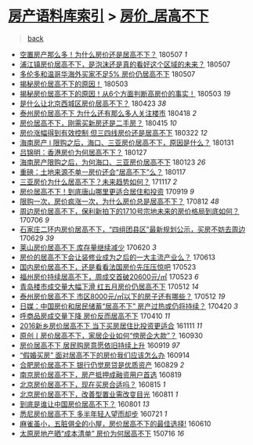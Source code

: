 [房产语料库索引](../../README.md)  > [房价_居高不下](房价_居高不下.md)
====
> [back](../README.md)

- [空置房产那么多！为什么房价还是居高不下？](http://jkwz.applinzi.com/ittc/7100430704515220491.html#%E7%A9%BA%E7%BD%AE%E6%88%BF%E4%BA%A7%E9%82%A3%E4%B9%88%E5%A4%9A%EF%BC%81%E4%B8%BA%E4%BB%80%E4%B9%88%E6%88%BF%E4%BB%B7%E8%BF%98%E6%98%AF%E5%B1%85%E9%AB%98%E4%B8%8D%E4%B8%8B%EF%BC%9F) 180507 *1* 
- [浦江镇房价居高不下，是泡沫还是真的看好这个区域的未来？](http://jkwz.applinzi.com/ittc/7100294112928597002.html#%E6%B5%A6%E6%B1%9F%E9%95%87%E6%88%BF%E4%BB%B7%E5%B1%85%E9%AB%98%E4%B8%8D%E4%B8%8B%EF%BC%8C%E6%98%AF%E6%B3%A1%E6%B2%AB%E8%BF%98%E6%98%AF%E7%9C%9F%E7%9A%84%E7%9C%8B%E5%A5%BD%E8%BF%99%E4%B8%AA%E5%8C%BA%E5%9F%9F%E7%9A%84%E6%9C%AA%E6%9D%A5%EF%BC%9F) 180507  
- [多伦多和温哥华海外买家不足5% 房价仍居高不下](http://jkwz.applinzi.com/ittc/7100289742296056842.html#%E5%A4%9A%E4%BC%A6%E5%A4%9A%E5%92%8C%E6%B8%A9%E5%93%A5%E5%8D%8E%E6%B5%B7%E5%A4%96%E4%B9%B0%E5%AE%B6%E4%B8%8D%E8%B6%B35%25+%E6%88%BF%E4%BB%B7%E4%BB%8D%E5%B1%85%E9%AB%98%E4%B8%8D%E4%B8%8B) 180507  
- [揭秘房价居高不下的原因！](http://jkwz.applinzi.com/ittc/7098950543773008906.html#%E6%8F%AD%E7%A7%98%E6%88%BF%E4%BB%B7%E5%B1%85%E9%AB%98%E4%B8%8D%E4%B8%8B%E7%9A%84%E5%8E%9F%E5%9B%A0%EF%BC%81) 180503  
- [揭秘房价居高不下的原因！从6个方面判断高房价的事实！](http://jkwz.applinzi.com/ittc/7098833782184608779.html#%E6%8F%AD%E7%A7%98%E6%88%BF%E4%BB%B7%E5%B1%85%E9%AB%98%E4%B8%8D%E4%B8%8B%E7%9A%84%E5%8E%9F%E5%9B%A0%EF%BC%81%E4%BB%8E6%E4%B8%AA%E6%96%B9%E9%9D%A2%E5%88%A4%E6%96%AD%E9%AB%98%E6%88%BF%E4%BB%B7%E7%9A%84%E4%BA%8B%E5%AE%9E%EF%BC%81) 180503 *19* 
- [是什么让北京西城区房价居高不下？](http://jkwz.applinzi.com/ittc/7095229762513667088.html#%E6%98%AF%E4%BB%80%E4%B9%88%E8%AE%A9%E5%8C%97%E4%BA%AC%E8%A5%BF%E5%9F%8E%E5%8C%BA%E6%88%BF%E4%BB%B7%E5%B1%85%E9%AB%98%E4%B8%8D%E4%B8%8B%EF%BC%9F) 180423 *38* 
- [泰州房价居高不下 为什么还有那么多人关注楼市](http://jkwz.applinzi.com/ittc/7093233340239053830.html#%E6%B3%B0%E5%B7%9E%E6%88%BF%E4%BB%B7%E5%B1%85%E9%AB%98%E4%B8%8D%E4%B8%8B+%E4%B8%BA%E4%BB%80%E4%B9%88%E8%BF%98%E6%9C%89%E9%82%A3%E4%B9%88%E5%A4%9A%E4%BA%BA%E5%85%B3%E6%B3%A8%E6%A5%BC%E5%B8%82) 180418 *2* 
- [房价居高不下，刚需买新房还是二手房？](http://jkwz.applinzi.com/ittc/7092317475876373514.html#%E6%88%BF%E4%BB%B7%E5%B1%85%E9%AB%98%E4%B8%8D%E4%B8%8B%EF%BC%8C%E5%88%9A%E9%9C%80%E4%B9%B0%E6%96%B0%E6%88%BF%E8%BF%98%E6%98%AF%E4%BA%8C%E6%89%8B%E6%88%BF%EF%BC%9F) 180415 *10* 
- [房价涨幅得到有效控制 但三四线房价还是居高不下](http://jkwz.applinzi.com/ittc/7083236289883407367.html#%E6%88%BF%E4%BB%B7%E6%B6%A8%E5%B9%85%E5%BE%97%E5%88%B0%E6%9C%89%E6%95%88%E6%8E%A7%E5%88%B6+%E4%BD%86%E4%B8%89%E5%9B%9B%E7%BA%BF%E6%88%BF%E4%BB%B7%E8%BF%98%E6%98%AF%E5%B1%85%E9%AB%98%E4%B8%8D%E4%B8%8B) 180322 *12* 
- [海南房产 ǀ 限购之后，海口、三亚房价居高不下，原因是什么？](http://jkwz.applinzi.com/ittc/7064760203633755147.html#%E6%B5%B7%E5%8D%97%E6%88%BF%E4%BA%A7+%C7%80+%E9%99%90%E8%B4%AD%E4%B9%8B%E5%90%8E%EF%BC%8C%E6%B5%B7%E5%8F%A3%E3%80%81%E4%B8%89%E4%BA%9A%E6%88%BF%E4%BB%B7%E5%B1%85%E9%AB%98%E4%B8%8D%E4%B8%8B%EF%BC%8C%E5%8E%9F%E5%9B%A0%E6%98%AF%E4%BB%80%E4%B9%88%EF%BC%9F) 180131  
- [吕锦明：香港房价为何居高不下？](http://jkwz.applinzi.com/ittc/7063119466693395466.html#%E5%90%95%E9%94%A6%E6%98%8E%EF%BC%9A%E9%A6%99%E6%B8%AF%E6%88%BF%E4%BB%B7%E4%B8%BA%E4%BD%95%E5%B1%85%E9%AB%98%E4%B8%8D%E4%B8%8B%EF%BC%9F) 180127  
- [海南房产限购之后，为何海口、三亚房价居高不下](http://jkwz.applinzi.com/ittc/7061712281342051335.html#%E6%B5%B7%E5%8D%97%E6%88%BF%E4%BA%A7%E9%99%90%E8%B4%AD%E4%B9%8B%E5%90%8E%EF%BC%8C%E4%B8%BA%E4%BD%95%E6%B5%B7%E5%8F%A3%E3%80%81%E4%B8%89%E4%BA%9A%E6%88%BF%E4%BB%B7%E5%B1%85%E9%AB%98%E4%B8%8D%E4%B8%8B) 180123 *26* 
- [重磅：土地来源不单一房价还会“居高不下”么？](http://jkwz.applinzi.com/ittc/7059507898286081031.html#%E9%87%8D%E7%A3%85%EF%BC%9A%E5%9C%9F%E5%9C%B0%E6%9D%A5%E6%BA%90%E4%B8%8D%E5%8D%95%E4%B8%80%E6%88%BF%E4%BB%B7%E8%BF%98%E4%BC%9A%E2%80%9C%E5%B1%85%E9%AB%98%E4%B8%8D%E4%B8%8B%E2%80%9D%E4%B9%88%EF%BC%9F) 180117  
- [三亚房价为什么居高不下？未来趋势如何？](http://jkwz.applinzi.com/ittc/7036902084694246416.html#%E4%B8%89%E4%BA%9A%E6%88%BF%E4%BB%B7%E4%B8%BA%E4%BB%80%E4%B9%88%E5%B1%85%E9%AB%98%E4%B8%8D%E4%B8%8B%EF%BC%9F%E6%9C%AA%E6%9D%A5%E8%B6%8B%E5%8A%BF%E5%A6%82%E4%BD%95%EF%BC%9F) 171117 *2* 
- [房价居高不下！到底唐山哪里更适合居住和投资](http://jkwz.applinzi.com/ittc/7014977267858670608.html#%E6%88%BF%E4%BB%B7%E5%B1%85%E9%AB%98%E4%B8%8D%E4%B8%8B%EF%BC%81%E5%88%B0%E5%BA%95%E5%94%90%E5%B1%B1%E5%93%AA%E9%87%8C%E6%9B%B4%E9%80%82%E5%90%88%E5%B1%85%E4%BD%8F%E5%92%8C%E6%8A%95%E8%B5%84) 170919 *9* 
- [限购一次，房价疯涨一次，为什么房价总是居高不下？](http://jkwz.applinzi.com/ittc/7000951633482351633.html#%E9%99%90%E8%B4%AD%E4%B8%80%E6%AC%A1%EF%BC%8C%E6%88%BF%E4%BB%B7%E7%96%AF%E6%B6%A8%E4%B8%80%E6%AC%A1%EF%BC%8C%E4%B8%BA%E4%BB%80%E4%B9%88%E6%88%BF%E4%BB%B7%E6%80%BB%E6%98%AF%E5%B1%85%E9%AB%98%E4%B8%8D%E4%B8%8B%EF%BC%9F) 170812 *48* 
- [周边房价居高不下，保利新拍下的1710号宗地未来的房价格局到底如何？](http://jkwz.applinzi.com/ittc/6987144083284689925.html#%E5%91%A8%E8%BE%B9%E6%88%BF%E4%BB%B7%E5%B1%85%E9%AB%98%E4%B8%8D%E4%B8%8B%EF%BC%8C%E4%BF%9D%E5%88%A9%E6%96%B0%E6%8B%8D%E4%B8%8B%E7%9A%841710%E5%8F%B7%E5%AE%97%E5%9C%B0%E6%9C%AA%E6%9D%A5%E7%9A%84%E6%88%BF%E4%BB%B7%E6%A0%BC%E5%B1%80%E5%88%B0%E5%BA%95%E5%A6%82%E4%BD%95%EF%BC%9F) 170706 *9* 
- [石家庄二环内房价居高不下，“四组团县区”最新规划公示，买房不妨去周边](http://jkwz.applinzi.com/ittc/6984524784367830020.html#%E7%9F%B3%E5%AE%B6%E5%BA%84%E4%BA%8C%E7%8E%AF%E5%86%85%E6%88%BF%E4%BB%B7%E5%B1%85%E9%AB%98%E4%B8%8D%E4%B8%8B%EF%BC%8C%E2%80%9C%E5%9B%9B%E7%BB%84%E5%9B%A2%E5%8E%BF%E5%8C%BA%E2%80%9D%E6%9C%80%E6%96%B0%E8%A7%84%E5%88%92%E5%85%AC%E7%A4%BA%EF%BC%8C%E4%B9%B0%E6%88%BF%E4%B8%8D%E5%A6%A8%E5%8E%BB%E5%91%A8%E8%BE%B9) 170629 *39* 
- [莱山房价居高不下 库存量继续减少](http://jkwz.applinzi.com/ittc/6981171146098476036.html#%E8%8E%B1%E5%B1%B1%E6%88%BF%E4%BB%B7%E5%B1%85%E9%AB%98%E4%B8%8D%E4%B8%8B+%E5%BA%93%E5%AD%98%E9%87%8F%E7%BB%A7%E7%BB%AD%E5%87%8F%E5%B0%91) 170620 *3* 
- [房价的居高不下会让装修业成为之后的一大主流产业么？](http://jkwz.applinzi.com/ittc/6978378133219574788.html#%E6%88%BF%E4%BB%B7%E7%9A%84%E5%B1%85%E9%AB%98%E4%B8%8D%E4%B8%8B%E4%BC%9A%E8%AE%A9%E8%A3%85%E4%BF%AE%E4%B8%9A%E6%88%90%E4%B8%BA%E4%B9%8B%E5%90%8E%E7%9A%84%E4%B8%80%E5%A4%A7%E4%B8%BB%E6%B5%81%E4%BA%A7%E4%B8%9A%E4%B9%88%EF%BC%9F) 170613  
- [国内房价居高不下，还是看看法国房价先压压惊吧](http://jkwz.applinzi.com/ittc/6970606183093109764.html#%E5%9B%BD%E5%86%85%E6%88%BF%E4%BB%B7%E5%B1%85%E9%AB%98%E4%B8%8D%E4%B8%8B%EF%BC%8C%E8%BF%98%E6%98%AF%E7%9C%8B%E7%9C%8B%E6%B3%95%E5%9B%BD%E6%88%BF%E4%BB%B7%E5%85%88%E5%8E%8B%E5%8E%8B%E6%83%8A%E5%90%A7) 170523  
- [福州房价持续居高不下，周成交首破20600元/㎡](http://jkwz.applinzi.com/ittc/6970796965343265796.html#%E7%A6%8F%E5%B7%9E%E6%88%BF%E4%BB%B7%E6%8C%81%E7%BB%AD%E5%B1%85%E9%AB%98%E4%B8%8D%E4%B8%8B%EF%BC%8C%E5%91%A8%E6%88%90%E4%BA%A4%E9%A6%96%E7%A0%B420600%E5%85%83%2F%E3%8E%A1) 170523 *6* 
- [青岛楼市成交量大幅下滑 红五月房价仍居高不下](http://jkwz.applinzi.com/ittc/6966771641110496260.html#%E9%9D%92%E5%B2%9B%E6%A5%BC%E5%B8%82%E6%88%90%E4%BA%A4%E9%87%8F%E5%A4%A7%E5%B9%85%E4%B8%8B%E6%BB%91+%E7%BA%A2%E4%BA%94%E6%9C%88%E6%88%BF%E4%BB%B7%E4%BB%8D%E5%B1%85%E9%AB%98%E4%B8%8D%E4%B8%8B) 170512 *14* 
- [泰州房价居高不下 市区8000元/㎡以下的房子还有哪些？](http://jkwz.applinzi.com/ittc/6966714370502427653.html#%E6%B3%B0%E5%B7%9E%E6%88%BF%E4%BB%B7%E5%B1%85%E9%AB%98%E4%B8%8D%E4%B8%8B+%E5%B8%82%E5%8C%BA8000%E5%85%83%2F%E3%8E%A1%E4%BB%A5%E4%B8%8B%E7%9A%84%E6%88%BF%E5%AD%90%E8%BF%98%E6%9C%89%E5%93%AA%E4%BA%9B%EF%BC%9F) 170512 *19* 
- [日媒：中国房价和居民储蓄“居高不下” 房产过热或仍将持续？](http://jkwz.applinzi.com/ittc/6958571760243966981.html#%E6%97%A5%E5%AA%92%EF%BC%9A%E4%B8%AD%E5%9B%BD%E6%88%BF%E4%BB%B7%E5%92%8C%E5%B1%85%E6%B0%91%E5%82%A8%E8%93%84%E2%80%9C%E5%B1%85%E9%AB%98%E4%B8%8D%E4%B8%8B%E2%80%9D+%E6%88%BF%E4%BA%A7%E8%BF%87%E7%83%AD%E6%88%96%E4%BB%8D%E5%B0%86%E6%8C%81%E7%BB%AD%EF%BC%9F) 170420 *3* 
- [呼商品房成交量下降 房价反而居高不下](http://jkwz.applinzi.com/ittc/6954846971469759492.html#%E5%91%BC%E5%95%86%E5%93%81%E6%88%BF%E6%88%90%E4%BA%A4%E9%87%8F%E4%B8%8B%E9%99%8D+%E6%88%BF%E4%BB%B7%E5%8F%8D%E8%80%8C%E5%B1%85%E9%AB%98%E4%B8%8D%E4%B8%8B) 170410 *11* 
- [2016新乡房价居高不下 当下买房居住比投资更适合](http://jkwz.applinzi.com/ittc/6899251138800387076.html#2016%E6%96%B0%E4%B9%A1%E6%88%BF%E4%BB%B7%E5%B1%85%E9%AB%98%E4%B8%8D%E4%B8%8B+%E5%BD%93%E4%B8%8B%E4%B9%B0%E6%88%BF%E5%B1%85%E4%BD%8F%E6%AF%94%E6%8A%95%E8%B5%84%E6%9B%B4%E9%80%82%E5%90%88) 161111 *11* 
- [原创丨房价居高不下，家居企业如何“傍房企大款”？](http://jkwz.applinzi.com/ittc/6883607746439545861.html#%E5%8E%9F%E5%88%9B%E4%B8%A8%E6%88%BF%E4%BB%B7%E5%B1%85%E9%AB%98%E4%B8%8D%E4%B8%8B%EF%BC%8C%E5%AE%B6%E5%B1%85%E4%BC%81%E4%B8%9A%E5%A6%82%E4%BD%95%E2%80%9C%E5%82%8D%E6%88%BF%E4%BC%81%E5%A4%A7%E6%AC%BE%E2%80%9D%EF%BC%9F) 160930  
- [房价居高不下 居民购房意愿依旧持续上升](http://jkwz.applinzi.com/ittc/6879629433878610949.html#%E6%88%BF%E4%BB%B7%E5%B1%85%E9%AB%98%E4%B8%8D%E4%B8%8B+%E5%B1%85%E6%B0%91%E8%B4%AD%E6%88%BF%E6%84%8F%E6%84%BF%E4%BE%9D%E6%97%A7%E6%8C%81%E7%BB%AD%E4%B8%8A%E5%8D%87) 160919 *97* 
- [“假婚买房” 面对居高不下的房价我们应该怎么办](http://jkwz.applinzi.com/ittc/6877651504302916613.html#%E2%80%9C%E5%81%87%E5%A9%9A%E4%B9%B0%E6%88%BF%E2%80%9D+%E9%9D%A2%E5%AF%B9%E5%B1%85%E9%AB%98%E4%B8%8D%E4%B8%8B%E7%9A%84%E6%88%BF%E4%BB%B7%E6%88%91%E4%BB%AC%E5%BA%94%E8%AF%A5%E6%80%8E%E4%B9%88%E5%8A%9E) 160914  
- [合肥房价居高不下 银行仍觉房贷是优质资产](http://jkwz.applinzi.com/ittc/6871715524962157573.html#%E5%90%88%E8%82%A5%E6%88%BF%E4%BB%B7%E5%B1%85%E9%AB%98%E4%B8%8D%E4%B8%8B+%E9%93%B6%E8%A1%8C%E4%BB%8D%E8%A7%89%E6%88%BF%E8%B4%B7%E6%98%AF%E4%BC%98%E8%B4%A8%E8%B5%84%E4%BA%A7) 160829 *2* 
- [南京房价居高不下，房产抵押成融资用户首选](http://jkwz.applinzi.com/ittc/6868095343576744965.html#%E5%8D%97%E4%BA%AC%E6%88%BF%E4%BB%B7%E5%B1%85%E9%AB%98%E4%B8%8D%E4%B8%8B%EF%BC%8C%E6%88%BF%E4%BA%A7%E6%8A%B5%E6%8A%BC%E6%88%90%E8%9E%8D%E8%B5%84%E7%94%A8%E6%88%B7%E9%A6%96%E9%80%89) 160819  
- [北京房价居高不下，现在买房合适吗？](http://jkwz.applinzi.com/ittc/6866504153072927749.html#%E5%8C%97%E4%BA%AC%E6%88%BF%E4%BB%B7%E5%B1%85%E9%AB%98%E4%B8%8D%E4%B8%8B%EF%BC%8C%E7%8E%B0%E5%9C%A8%E4%B9%B0%E6%88%BF%E5%90%88%E9%80%82%E5%90%97%EF%BC%9F) 160815 *1* 
- [北京房价居高不下，改善型置业需改变目光](http://jkwz.applinzi.com/ittc/6865172690993939460.html#%E5%8C%97%E4%BA%AC%E6%88%BF%E4%BB%B7%E5%B1%85%E9%AB%98%E4%B8%8D%E4%B8%8B%EF%BC%8C%E6%94%B9%E5%96%84%E5%9E%8B%E7%BD%AE%E4%B8%9A%E9%9C%80%E6%94%B9%E5%8F%98%E7%9B%AE%E5%85%89) 160811 *1* 
- [到底是谁让中国房价居高不下？](http://jkwz.applinzi.com/ittc/6861428883710280709.html#%E5%88%B0%E5%BA%95%E6%98%AF%E8%B0%81%E8%AE%A9%E4%B8%AD%E5%9B%BD%E6%88%BF%E4%BB%B7%E5%B1%85%E9%AB%98%E4%B8%8D%E4%B8%8B%EF%BC%9F) 160801 *13* 
- [悉尼房价居高不下 多半年轻人望而却步](http://jkwz.applinzi.com/ittc/6857331770869154820.html#%E6%82%89%E5%B0%BC%E6%88%BF%E4%BB%B7%E5%B1%85%E9%AB%98%E4%B8%8D%E4%B8%8B+%E5%A4%9A%E5%8D%8A%E5%B9%B4%E8%BD%BB%E4%BA%BA%E6%9C%9B%E8%80%8C%E5%8D%B4%E6%AD%A5) 160721 *1* 
- [麻雀虽小，五脏俱全的小屋，房价居高不下的最佳选择!](http://jkwz.applinzi.com/ittc/6842053341148087300.html#%E9%BA%BB%E9%9B%80%E8%99%BD%E5%B0%8F%EF%BC%8C%E4%BA%94%E8%84%8F%E4%BF%B1%E5%85%A8%E7%9A%84%E5%B0%8F%E5%B1%8B%EF%BC%8C%E6%88%BF%E4%BB%B7%E5%B1%85%E9%AB%98%E4%B8%8D%E4%B8%8B%E7%9A%84%E6%9C%80%E4%BD%B3%E9%80%89%E6%8B%A9%21) 160610  
- [太原房地产晒“成本清单” 房价为何居高不下](http://jkwz.applinzi.com/ittc/547650611429104347.html#%E5%A4%AA%E5%8E%9F%E6%88%BF%E5%9C%B0%E4%BA%A7%E6%99%92%E2%80%9C%E6%88%90%E6%9C%AC%E6%B8%85%E5%8D%95%E2%80%9D+%E6%88%BF%E4%BB%B7%E4%B8%BA%E4%BD%95%E5%B1%85%E9%AB%98%E4%B8%8D%E4%B8%8B) 150716 *16* 
